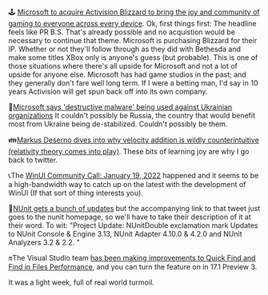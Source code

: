 🕹 [Microsoft to acquire Activision Blizzard to bring the joy and community of gaming to everyone across every device](https://news.microsoft.com/2022/01/18/microsoft-to-acquire-activision-blizzard-to-bring-the-joy-and-community-of-gaming-to-everyone-across-every-device/). Ok, first things first: The headline feels like PR B.S.  That's already possible and no acquistion would be necessary to continue that theme.  Microsoft is purchasing Blizzard for their IP.  Whether or not they'll follow through as they did with Bethesda and make some titles XBox only is anyone's guess (but probable).  This is one of those situations where there's all upside for Microsoft and not a lot of upside for anyone else.  Microsoft has had game studios in the past; and they generally don't fare well long term. If I were a betting man, I'd say in 10 years Activision will get spun back off into its own company.

🔫[Microsoft says 'destructive malware' being used against Ukrainian organizations](https://www.zdnet.com/article/microsoft-says-destructive-malware-being-used-against-ukrainian-organizations/) It couldn't possibly be Russia, the country that would benefit most from Ukraine being de-stabilized.  Couldn't possibly be them.

👪[Markus Deserno dives into why velocity addition is wildly counterintuitive (relativity theory comes into play)](https://twitter.com/MarkusDeserno/status/1482811504424542211). These bits of learning joy are why I go back to twitter.

📞The [WinUI Community Call: January 19, 2022](https://github.com/microsoft/microsoft-ui-xaml/issues/6593) happened and it seems to be a high-bandwidth way to catch up on the latest with the development of WinUI (If that sort of thing interests you).

🍌[NUnit gets a bunch of updates](https://twitter.com/dotnetfdn/status/1484174377184903168) but the accompanying link to that tweet just goes to the nunit homepage, so we'll have to take their description of it at their word.  To wit: "Project Update: NUnitDouble exclamation mark Updates to NUnit Console & Engine 3.13, NUnit Adapter 4.10.0 & 4.2.0 and NUnit Analyzers 3.2 & 2.2. "

🔛The Visual Studio team [has been making improvements to Quick Find and Find in Files Performance](https://twitter.com/davkean/status/1484259315011952640), and you can turn the feature on in 17.1 Preview 3.

It was a light week, full of real world turmoil.  
